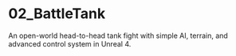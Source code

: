 # 02_BattleTank
An open-world head-to-head tank fight with simple AI, terrain, and advanced control system in Unreal 4.
